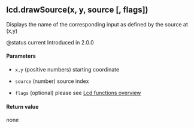 <!-- This file was generated by the script. Do not edit it, any changes will be lost! -->

## lcd.drawSource(x, y, source [, flags])



Displays the name of the corresponding input as defined by the source at (x,y)

@status current Introduced in 2.0.0


#### Parameters

* `x,y` (positive numbers) starting coordinate

* `source` (number) source index

* `flags` (optional) please see [Lcd functions overview](../lcd-functions-less-than-greater-than-luadoc-begin-lcd/lcd_functions-overview.html)



#### Return value

none

